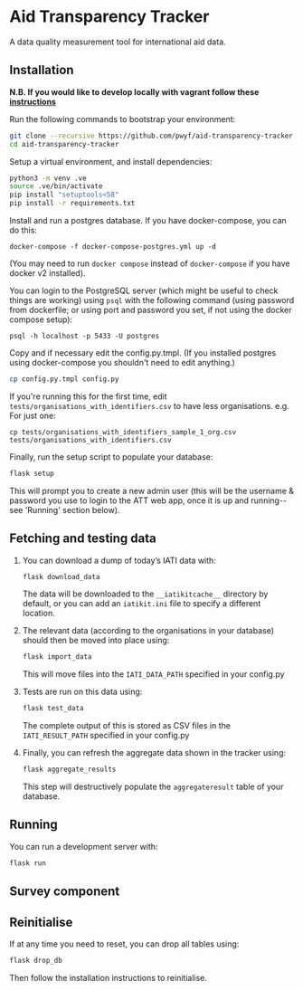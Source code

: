 # Aid Transparency Tracker

A data quality measurement tool for international aid data.

## Installation

**N.B. If you would like to develop locally with vagrant follow these [instructions](./vagrant/vagrant-readme.md)**

Run the following commands to bootstrap your environment:

``` bash
git clone --recursive https://github.com/pwyf/aid-transparency-tracker.git
cd aid-transparency-tracker
```

Setup a virtual environment, and install dependencies:

``` bash
python3 -m venv .ve
source .ve/bin/activate
pip install "setuptools<58"
pip install -r requirements.txt
```

Install and run a postgres database. If you have docker-compose, you can do this:

```
docker-compose -f docker-compose-postgres.yml up -d
```

(You may need to run `docker compose` instead of `docker-compose` if you have docker v2 installed).

You can login to the PostgreSQL server (which might be useful to check things are working) using `psql` with the following command (using password from dockerfile; or using port and password you set, if not using the docker compose setup):

```commandline
psql -h localhost -p 5433 -U postgres
```


Copy and if necessary edit the config.py.tmpl. (If you installed postgres using docker-compose you shouldn't need to edit anything.)

``` bash
cp config.py.tmpl config.py
```

If you're running this for the first time, edit `tests/organisations_with_identifiers.csv` to have less organisations. e.g. For just one:

```
cp tests/organisations_with_identifiers_sample_1_org.csv tests/organisations_with_identifiers.csv
```

Finally, run the setup script to populate your database:

``` bash
flask setup
```

This will prompt you to create a new admin user (this will be the username & password you use to login to the ATT web app, once it is up and running--see 'Running' section below).

## Fetching and testing data

1. You can download a dump of today’s IATI data with:
    ``` bash
    flask download_data
    ```
   The data will be downloaded to the `__iatikitcache__` directory by default, or you can add an `iatikit.ini` file to specify a different location.


2. The relevant data (according to the organisations in your database) should then be moved into place using:
    ``` bash
    flask import_data
    ```
   This will move files into the `IATI_DATA_PATH` specified in your config.py


3. Tests are run on this data using:
    ``` bash
    flask test_data
    ```
   The complete output of this is stored as CSV files in the `IATI_RESULT_PATH` specified in your config.py


4. Finally, you can refresh the aggregate data shown in the tracker using:
    ``` bash
    flask aggregate_results
    ```
   This step will destructively populate the `aggregateresult` table of your database.

## Running

You can run a development server with:
``` bash
flask run
```
## Survey component


## Reinitialise

If at any time you need to reset, you can drop all tables using:

``` bash
flask drop_db
```
Then follow the installation instructions to reinitialise.
